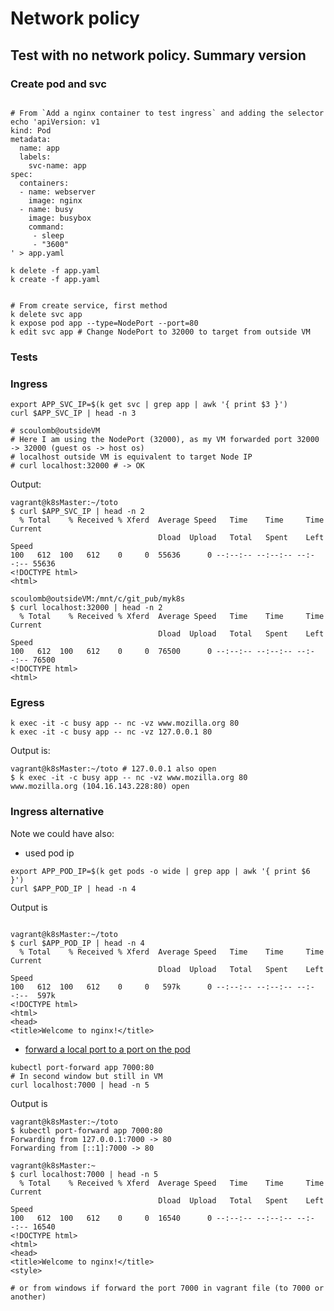 # Network policy

## Test with no network policy. Summary version

### Create pod and svc

````buildoutcfg

# From `Add a nginx container to test ingress` and adding the selector
echo 'apiVersion: v1
kind: Pod
metadata:
  name: app
  labels:
    svc-name: app
spec:
  containers:
  - name: webserver
    image: nginx
  - name: busy
    image: busybox
    command:
     - sleep
     - "3600"
' > app.yaml

k delete -f app.yaml
k create -f app.yaml


# From create service, first method
k delete svc app
k expose pod app --type=NodePort --port=80
k edit svc app # Change NodePort to 32000 to target from outside VM
````

### Tests 

### Ingress 

````buildoutcfg
export APP_SVC_IP=$(k get svc | grep app | awk '{ print $3 }')
curl $APP_SVC_IP | head -n 3

# scoulomb@outsideVM
# Here I am using the NodePort (32000), as my VM forwarded port 32000 -> 32000 (guest os -> host os)
# localhost outside VM is equivalent to target Node IP
# curl localhost:32000 # -> OK 
````

Output:

````buildoutcfg
vagrant@k8sMaster:~/toto
$ curl $APP_SVC_IP | head -n 2
  % Total    % Received % Xferd  Average Speed   Time    Time     Time  Current
                                 Dload  Upload   Total   Spent    Left  Speed
100   612  100   612    0     0  55636      0 --:--:-- --:--:-- --:--:-- 55636
<!DOCTYPE html>
<html>

scoulomb@outsideVM:/mnt/c/git_pub/myk8s
$ curl localhost:32000 | head -n 2
  % Total    % Received % Xferd  Average Speed   Time    Time     Time  Current
                                 Dload  Upload   Total   Spent    Left  Speed
100   612  100   612    0     0  76500      0 --:--:-- --:--:-- --:--:-- 76500
<!DOCTYPE html>
<html>
````


### Egress 

````buildoutcfg
k exec -it -c busy app -- nc -vz www.mozilla.org 80 
k exec -it -c busy app -- nc -vz 127.0.0.1 80 
````

Output is:

````buildoutcfg
vagrant@k8sMaster:~/toto # 127.0.0.1 also open
$ k exec -it -c busy app -- nc -vz www.mozilla.org 80
www.mozilla.org (104.16.143.228:80) open
````

### Ingress alternative 

Note we could have also:

- used pod ip

````buildoutcfg
export APP_POD_IP=$(k get pods -o wide | grep app | awk '{ print $6 }')
curl $APP_POD_IP | head -n 4
````

Output is

````buildoutcfg

vagrant@k8sMaster:~/toto
$ curl $APP_POD_IP | head -n 4
  % Total    % Received % Xferd  Average Speed   Time    Time     Time  Current
                                 Dload  Upload   Total   Spent    Left  Speed
100   612  100   612    0     0   597k      0 --:--:-- --:--:-- --:--:--  597k
<!DOCTYPE html>
<html>
<head>
<title>Welcome to nginx!</title>
````

- [forward a local port to a port on the pod](https://kubernetes.io/docs/tasks/access-application-cluster/port-forward-access-application-cluster/#forward-a-local-port-to-a-port-on-the-pod)
````buildoutcfg
kubectl port-forward app 7000:80
# In second window but still in VM
curl localhost:7000 | head -n 5
````

Output is

````buildoutcfg
vagrant@k8sMaster:~/toto
$ kubectl port-forward app 7000:80
Forwarding from 127.0.0.1:7000 -> 80
Forwarding from [::1]:7000 -> 80

vagrant@k8sMaster:~
$ curl localhost:7000 | head -n 5
  % Total    % Received % Xferd  Average Speed   Time    Time     Time  Current
                                 Dload  Upload   Total   Spent    Left  Speed
100   612  100   612    0     0  16540      0 --:--:-- --:--:-- --:--:-- 16540
<!DOCTYPE html>
<html>
<head>
<title>Welcome to nginx!</title>
<style>

# or from windows if forward the port 7000 in vagrant file (to 7000 or another)
````
